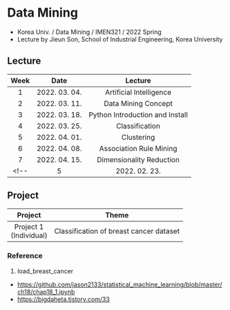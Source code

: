 # Data Mining
- Korea Univ. / Data Mining / IMEN321 / 2022 Spring
- Lecture by Jieun Son, School of Industrial Engineering, Korea University

## Lecture
|Week|Date|Lecture|
|:------:|:-----:|:-----:|
|1|2022. 03. 04. |Artificial Intelligence|
|2|2022. 03. 11. |Data Mining Concept|
|3|2022. 03. 18. |Python Introduction and Install|
|4|2022. 03. 25. |Classification|
|5|2022. 04. 01. |Clustering|
|6|2022. 04. 08. |Association Rule Mining|
|7|2022. 04. 15. |Dimensionality Reduction|
<!-- |5|2022. 02. 23. |Ensemble </br> Support Vector Machine </br> Time Series Data Anlaysis| -->

## Project
|Project|Theme|
|:------:|:-----:|
|Project 1</br>(Individual)|Classification of breast cancer dataset|

### Reference
1. load_breast_cancer
- https://github.com/jason2133/statistical_machine_learning/blob/master/ch18/chap18_1.ipynb
- https://bigdaheta.tistory.com/33
